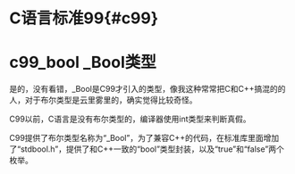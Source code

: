C语言标准99{#c99}
=================


# c99_bool _Bool类型
是的，没有看错，_Bool是C99才引入的类型，像我这种常常把C和C++搞混的的人，对于布尔类型是云里雾里的，确实觉得比较奇怪。

C99以前，C语言是没有布尔类型的，编译器使用int类型来判断真假。

C99提供了布尔类型名称为“_Bool”，为了兼容C++的代码，在标准库里面增加了“stdbool.h”，提供了和C++一致的“bool”类型封装，以及“true”和“false”两个枚举。



